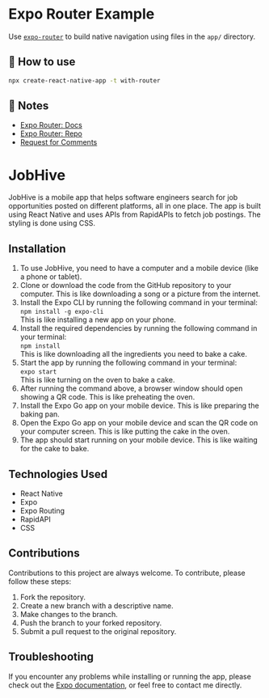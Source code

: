 # Expo Router Example

Use [`expo-router`](https://expo.github.io/router) to build native navigation using files in the `app/` directory.

## 🚀 How to use

```sh
npx create-react-native-app -t with-router
```

## 📝 Notes

- [Expo Router: Docs](https://expo.github.io/router)
- [Expo Router: Repo](https://github.com/expo/router)
- [Request for Comments](https://github.com/expo/router/discussions/1)

<h1>JobHive</h1>

<p>JobHive is a mobile app that helps software engineers search for job opportunities posted on different platforms, all in one place. The app is built using React Native and uses APIs from RapidAPIs to fetch job postings. The styling is done using CSS.</p>

<!-- <h2>Screenshots</h2>
![home_page](https://user-images.githubusercontent.com/93334700/232688494-062f9dea-fcec-4917-8ee9-0a48c7a0c951.jpg) 
![details_page](https://user-images.githubusercontent.com/93334700/232688907-6ce83c20-b220-4ad4-adce-1d22e53925e2.jpg) 
![search_page](https://user-images.githubusercontent.com/93334700/232688935-4feb33cb-46f2-4813-aefe-3044e78eeeeb.jpg)
 -->


<h2>Installation</h2>

<ol>
  <li>To use JobHive, you need to have a computer and a mobile device (like a phone or tablet).</li>
  <li>Clone or download the code from the GitHub repository to your computer. This is like downloading a song or a picture from the internet.</li>
  <li>Install the Expo CLI by running the following command in your terminal:<br>
    <code>npm install -g expo-cli</code><br>
    This is like installing a new app on your phone.
  </li>
  <li>Install the required dependencies by running the following command in your terminal:<br>
    <code>npm install</code><br>
    This is like downloading all the ingredients you need to bake a cake.
  </li>
  <li>Start the app by running the following command in your terminal:<br>
    <code>expo start</code><br>
    This is like turning on the oven to bake a cake.
  </li>
  <li>After running the command above, a browser window should open showing a QR code. This is like preheating the oven.</li>
  <li>Install the Expo Go app on your mobile device. This is like preparing the baking pan.</li>
  <li>Open the Expo Go app on your mobile device and scan the QR code on your computer screen. This is like putting the cake in the oven.</li>
  <li>The app should start running on your mobile device. This is like waiting for the cake to bake.</li>
</ol>

<h2>Technologies Used</h2>
<ul>
  <li>React Native</li>
  <li>Expo</li>
  <li>Expo Routing</li>
  <li>RapidAPI</li>
  <li>CSS</li>
</ul>

<h2>Contributions</h2>

<p>Contributions to this project are always welcome. To contribute, please follow these steps:</p>

<ol>
  <li>Fork the repository.</li>
  <li>Create a new branch with a descriptive name.</li>
  <li>Make changes to the branch.</li>
  <li>Push the branch to your forked repository.</li>
  <li>Submit a pull request to the original repository.</li>
</ol>

<h2>Troubleshooting</h2>

<p>If you encounter any problems while installing or running the app, please check out the <a href="https://docs.expo.io/">Expo documentation</a>, or feel free to contact me directly.</p>


